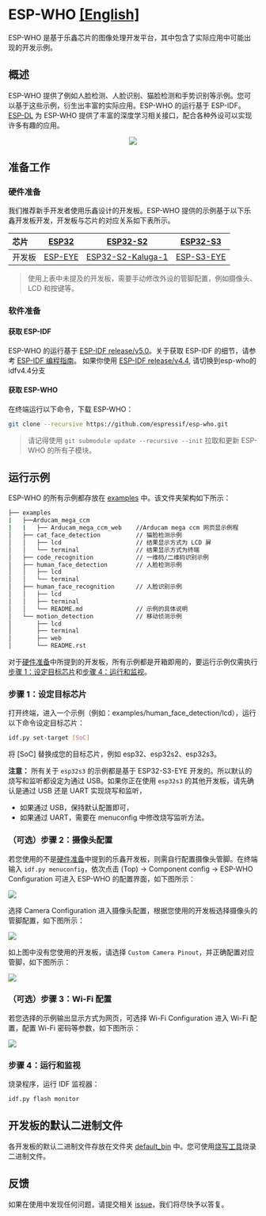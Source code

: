 # ESP-WHO [[English]](./README.md)

ESP-WHO 是基于乐鑫芯片的图像处理开发平台，其中包含了实际应用中可能出现的开发示例。

## 概述

ESP-WHO 提供了例如人脸检测、人脸识别、猫脸检测和手势识别等示例。您可以基于这些示例，衍生出丰富的实际应用。ESP-WHO 的运行基于 ESP-IDF。[ESP-DL](https://github.com/espressif/esp-dl) 为 ESP-WHO 提供了丰富的深度学习相关接口，配合各种外设可以实现许多有趣的应用。

<p align="center">
    <img width="%" src="./img/architecture_cn.drawio.svg"> 
</p>



## 准备工作

### 硬件准备

我们推荐新手开发者使用乐鑫设计的开发板。ESP-WHO 提供的示例基于以下乐鑫开发板开发，开发板与芯片的对应关系如下表所示。
    
|    芯片    | [ESP32](https://www.espressif.com/zh-hans/products/socs/esp32) | [ESP32-S2](https://www.espressif.com/zh-hans/products/socs/esp32-s2) | [ESP32-S3](https://www.espressif.com/zh-hans/products/socs/esp32-s3) |
| :------- | :----------------------------------------------------------: | :----------------------------------------------------------: | :----------------------------------------------------------: |
| 开发板 | [ESP-EYE](https://www.espressif.com/zh-hans/products/devkits/esp-eye/overview) | [ESP32-S2-Kaluga-1](https://docs.espressif.com/projects/esp-idf/zh_CN/latest/esp32s2/hw-reference/esp32s2/user-guide-esp32-s2-kaluga-1-kit.html) | [ESP-S3-EYE](https://www.espressif.com/zh-hans/products/devkits/esp-s3-eye/overview) |

> 使用上表中未提及的开发板，需要手动修改外设的管脚配置，例如摄像头、LCD 和按键等。

### 软件准备

#### 获取 ESP-IDF

ESP-WHO 的运行基于 [ESP-IDF release/v5.0](https://github.com/espressif/esp-idf/tree/release/v5.0)。关于获取 ESP-IDF 的细节，请参考 [ESP-IDF 编程指南](https://idf.espressif.com/)。 
如果你使用 [ESP-IDF release/v4.4](https://github.com/espressif/esp-idf/tree/release/v4.4), 请切换到esp-who的idfv4.4分支

#### 获取 ESP-WHO

在终端运行以下命令，下载 ESP-WHO：

```bash
git clone --recursive https://github.com/espressif/esp-who.git
```

> 请记得使用 ``git submodule update --recursive --init`` 拉取和更新 ESP-WHO 的所有子模块。

## 运行示例

ESP-WHO 的所有示例都存放在 [examples](./examples) 中。该文件夹架构如下所示：

```bash
├── examples
|   ├──Arducam_mega_ccm
|   |   ├── Arducam_mega_ccm_web    //Arducam mega ccm 网页显示例程
│   ├── cat_face_detection          // 猫脸检测示例
│   │   ├── lcd                     // 结果显示方式为 LCD 屏
│   │   └── terminal                // 结果显示方式为终端
│   ├── code_recognition            // 一维码/二维码识别示例
│   ├── human_face_detection        // 人脸检测示例
│   │   ├── lcd
│   │   └── terminal
│   ├── human_face_recognition      // 人脸识别示例
│   │   ├── lcd
│   │   ├── terminal
│   │   └── README.md               // 示例的具体说明
│   └── motion_detection            // 移动侦测示例
│       ├── lcd 
│       ├── terminal
│       ├── web
│       └── README.rst              
```

对于[硬件准备](#硬件准备)中所提到的开发板，所有示例都是开箱即用的，要运行示例仅需执行[步骤 1：设定目标芯片](#步骤-1设定目标芯片)和[步骤 4：运行和监视](#步骤-4运行和监视)。

### 步骤 1：设定目标芯片

打开终端，进入一个示例（例如：examples/human_face_detection/lcd），运行以下命令设定目标芯片：

```bash
idf.py set-target [SoC]
```

将 [SoC] 替换成您的目标芯片，例如 esp32、esp32s2、esp32s3。

**注意：** 所有关于 `esp32s3` 的示例都是基于 ESP32-S3-EYE 开发的。所以默认的烧写和监听都设定为通过 USB。如果你正在使用 `esp32s3` 的其他开发板，请先确认是通过 USB 还是 UART 实现烧写和监听，

- 如果通过 USB，保持默认配置即可，
- 如果通过 UART，需要在 menuconfig 中修改烧写监听方法。

### （可选）步骤 2：摄像头配置

若您使用的不是[硬件准备](#硬件准备)中提到的乐鑫开发板，则需自行配置摄像头管脚。在终端输入 `idf.py menuconfig`，依次点击 (Top) -> Component config -> ESP-WHO Configuration 可进入 ESP-WHO 的配置界面，如下图所示：

![](./img/esp-who_config.png)

选择 Camera Configuration 进入摄像头配置，根据您使用的开发板选择摄像头的管脚配置，如下图所示：

![](./img/esp-who_config_camera_config_select_pinout.png)

如上图中没有您使用的开发板，请选择 ``Custom Camera Pinout``，并正确配置对应管脚，如下图所示：

![](./img/esp-who_config_camera_config_custom.png)

### （可选）步骤 3：Wi-Fi 配置

若您选择的示例输出显示方式为网页，可选择 Wi-Fi Configuration 进入 Wi-Fi 配置，配置 Wi-Fi 密码等参数，如下图所示：

![](./img/esp-who_config_wifi_config.png)

### 步骤 4：运行和监视

烧录程序，运行 IDF 监视器：

```bash
idf.py flash monitor
```


## 开发板的默认二进制文件

各开发板的默认二进制文件存放在文件夹 [default_bin](./default_bin) 中。您可使用[烧写工具](https://www.espressif.com/zh-hans/support/download/other-tools)烧录二进制文件。




## 反馈

如果在使用中发现任何问题，请提交相关 [issue](https://github.com/espressif/esp-who/issues)，我们将尽快予以答复。
